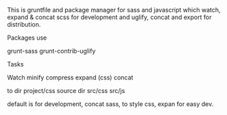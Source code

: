This is gruntfile and package manager for sass and javascript which watch, expand & concat scss for development and uglify, concat and export for distribution. 

Packages use

grunt-sass
grunt-contrib-uglify

Tasks

Watch
minify
compress
expand (css)
concat

to dir project/css
source  dir src/css
			src/js

default is for development, concat sass, to style css, expan for easy dev.


